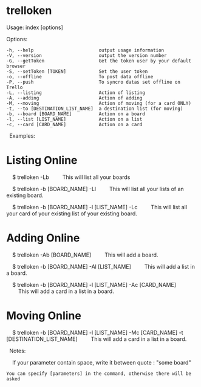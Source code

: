 # trelloken

  Usage: index [options]

  Options:

    -h, --help                        output usage information
    -V, --version                     output the version number
    -G, --getToken                    Get the token user by your default browser
    -S, --setToken [TOKEN]            Set the user token
    -o, --offline                     To post data offline
    -P, --push                        To syncro datas set offline on Trello
    -L, --listing                     Action of listing
    -A, --adding                      Action of adding
    -M, --moving                      Action of moving (for a card ONLY)
    -t, --to [DESTINATION_LIST_NAME]  a destination list (for moving)
    -b, --board [BOARD_NAME]          Action on a board
    -l, --list [LIST_NAME]            Action on a list
    -c, --card [CARD_NAME]            Action on a card

  Examples:

   # Listing Online

    $ trelloken -Lb
        This will list all your boards

    $ trelloken -b [BOARD_NAME] -Ll
        This will list all your lists of an existing board.

    $ trelloken -b [BOARD_NAME] -l [LIST_NAME] -Lc
        This will list all your card of your existing list of your existing board.

   # Adding Online

    $ trelloken -Ab [BOARD_NAME]
        This will add a board.

    $ trelloken -b [BOARD_NAME] -Al [LIST_NAME]
        This will add a list in a board.

    $ trelloken -b [BOARD_NAME] -l [LIST_NAME] -Ac [CARD_NAME]
        This will add a card in a list in a board.

   # Moving Online

    $ trelloken -b [BOARD_NAME] -l [LIST_NAME] -Mc [CARD_NAME] -t [DESTINATION_LIST_NAME]
        This will add a card in a list in a board.

  Notes:

    If your parameter contain space, write it between quote : "some board"

    You can specify [parameters] in the command, otherwise there will be asked
